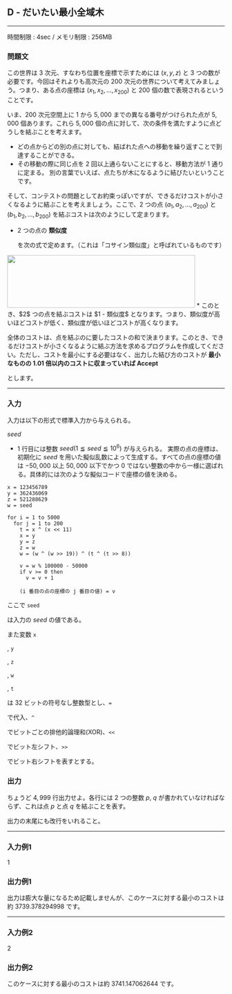 ## D - だいたい最小全域木

----------

時間制限 : 4sec / メモリ制限 : 256MB

### 問題文

この世界は $3$ 次元、すなわち位置を座標で示すためには $(x, y, z)$ と $3$ つの数が必要です。今回はそれよりも高次元の $200$ 次元の世界について考えてみましょう。つまり、ある点の座標は $(x_1, x_2, ..., x_{200})$ と $200$ 個の数で表現されるということです。

いま、$200$ 次元空間上に $1$ から $5,000$ までの異なる番号がつけられた点が $5,000$ 個あります。これら $5,000$ 個の点に対して、次の条件を満たすように点どうしを結ぶことを考えます。

* どの点からどの別の点に対しても、結ばれた点への移動を繰り返すことで到達することができる。
* その移動の際に同じ点を $2$ 回以上通らないことにすると、移動方法が $1$ 通りに定まる。
別の言葉でいえば、点たちが木になるように結びたいということです。

そして、コンテストの問題としてお約束っぽいですが、できるだけコストが小さくなるように結ぶことを考えましょう。ここで、$2$ つの点 $(a_1, a_2, ..., a_{200})$ と $(b_1, b_2, ..., b_{200})$ を結ぶコストは次のようにして定まります。

* $2$ つの点の 
    **類似度**


     を次の式で定めます。（これは「コサイン類似度」と呼ばれているものです）
<img height="122" src="http://japl.pl/static/arc021_4.png" width="435"/>
* このとき、$2$ つの点を結ぶコストは $1 - 類似度$ となります。つまり、類似度が高いほどコストが低く、類似度が低いほどコストが高くなります。

  全体のコストは、点を結ぶのに要したコストの和で決まります。このとき、できるだけコストが小さくなるように結ぶ方法を求めるプログラムを作成してください。ただし、コストを最小にする必要はなく、出力した結び方のコストが 
  **最小なものの $1.01$ 倍以内のコストに収まっていれば Accept**


   とします。


----------

### 入力

入力は以下の形式で標準入力から与えられる。

>
$seed$


* $1$ 行目には整数 $seed (1 ≦ seed ≦ 10^6)$ が与えられる。
実際の点の座標は、初期化に $seed$ を用いた擬似乱数によって生成する。すべての点の座標の値は $-50,000$ 以上 $50,000$ 以下でかつ $0$ ではない整数の中から一様に選ばれる。具体的には次のような擬似コードで座標の値を決める。

```
x = 123456789
y = 362436069
z = 521288629
w = seed

for i = 1 to 5000
  for j = 1 to 200
    t = x ^ (x << 11)
    x = y
    y = z
    z = w
    w = (w ^ (w >> 19)) ^ (t ^ (t >> 8))

    v = w % 100000 - 50000
    if v >= 0 then
      v = v + 1

    (i 番目の点の座標の j 番目の値) = v
```

ここで `seed`

 は入力の $seed$ の値である。

また変数 `x`

, `y`

, `z`

, `w`

, `t`

 は $32$ ビットの符号なし整数型とし、`=`

 で代入、`^`

 でビットごとの排他的論理和(XOR)、`<<`

 でビット左シフト、`>>`

 でビット右シフトを表すとする。

### 出力

ちょうど $4,999$ 行出力せよ。各行には $2$ つの整数 $p$, $q$ が書かれていなければならず、これは点 $p$ と点 $q$ を結ぶことを表す。

出力の末尾にも改行をいれること。

----------

### 入力例1

>
1


### 出力例1

出力は膨大な量になるため記載しませんが、このケースに対する最小のコストは約 $3739.378294998$ です。

----------

### 入力例2

>
2


### 出力例2

このケースに対する最小のコストは約 $3741.147062644$ です。

